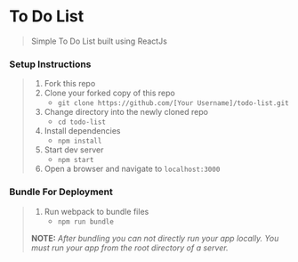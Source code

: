 # To Do List

>    Simple To Do List built using ReactJs

### Setup Instructions

> 1. Fork this repo
> 1. Clone your forked copy of this repo
>    - `git clone https://github.com/[Your Username]/todo-list.git`
> 1. Change directory into the newly cloned repo
>    - `cd todo-list`
> 1. Install dependencies 
>    - `npm install`
> 1. Start dev server
>    - `npm start`
> 1. Open a browser and navigate to `localhost:3000` 

### Bundle For Deployment

> 1. Run webpack to bundle files
>    - `npm run bundle`
> 
> **NOTE:** *After bundling you can not directly run your app locally. You must run your app from the root directory of a server.*
